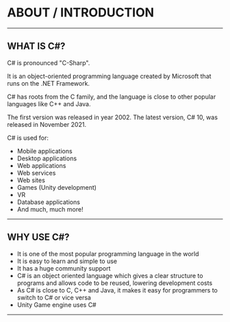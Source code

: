 # ABOUT / INTRODUCTION


---


## WHAT IS C#?

C# is pronounced "C-Sharp".

It is an object-oriented programming language created by Microsoft that runs on the .NET Framework.

C# has roots from the C family, and the language is close to other popular languages like C++ and Java.

The first version was released in year 2002. The latest version, C# 10, was released in November 2021.

C# is used for:

- Mobile applications
- Desktop applications
- Web applications
- Web services
- Web sites
- Games (Unity development)
- VR
- Database applications
- And much, much more!


---


## WHY USE C#?


- It is one of the most popular programming language in the world
- It is easy to learn and simple to use
- It has a huge community support
- C# is an object oriented language which gives a clear structure to programs and allows code to be reused, lowering development costs
- As C# is close to C, C++ and Java, it makes it easy for programmers to switch to C# or vice versa
- Unity Game engine uses C#


---
